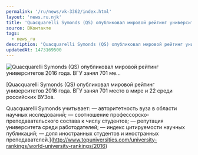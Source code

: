 ```yaml
---
permalink: '/ru/news/vk-3362/index.html'
layout: 'news.ru.njk'
title: 'Quacquarelli Symonds (QS) опубликовал мировой рейтинг университетов 2016 года. ВГУ занял 701 ме'
source: ВКонтакте
tags:
  - news_ru
description: 'Quacquarelli Symonds (QS) опубликовал мировой рейтинг университетов 2016 года. ВГУ занял 701 ме…'
updatedAt: 1473169500
---
```

![Quacquarelli Symonds (QS) опубликовал мировой рейтинг университетов 2016 года. ВГУ занял 701 ме…](https://sun9-22.userapi.com/c630825/v630825484/530fb/j8YXX_y_JJY.jpg)

[Quacquarelli Symonds (QS) опубликовал мировой рейтинг университетов 2016 года. ВГУ занял 701 место в мире и 22 среди российских ВУЗов.

Quacquarelli Symonds учитывает:
— авторитетность вуза в области научных исследований;
— соотношение профессорско-преподавательского состава к числу студентов;
— репутация университета среди работодателей;
— индекс цитируемости научных публикаций;
— доля иностранных студентов и иностранных преподавателей.](http://www.topuniversities.com/university-rankings/world-university-rankings/2016)
